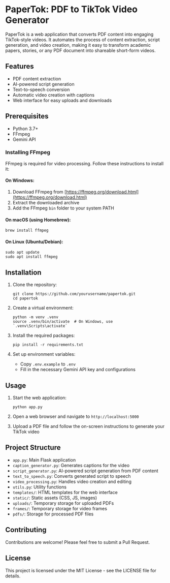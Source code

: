 # PaperTok: PDF to TikTok Video Generator

PaperTok is a web application that converts PDF content into engaging TikTok-style videos. It automates the process of content extraction, script generation, and video creation, making it easy to transform academic papers, stories, or any PDF document into shareable short-form videos.

## Features

- PDF content extraction
- AI-powered script generation
- Text-to-speech conversion
- Automatic video creation with captions
- Web interface for easy uploads and downloads

## Prerequisites

- Python 3.7+
- FFmpeg
- Gemini API

### Installing FFmpeg

FFmpeg is required for video processing. Follow these instructions to install it:

#### On Windows:
1. Download FFmpeg from [https://ffmpeg.org/download.html](https://ffmpeg.org/download.html)
2. Extract the downloaded archive
3. Add the FFmpeg `bin` folder to your system PATH

#### On macOS (using Homebrew):
```
brew install ffmpeg
```

#### On Linux (Ubuntu/Debian):
```
sudo apt update
sudo apt install ffmpeg
```

## Installation

1. Clone the repository:
   ```
   git clone https://github.com/yourusername/papertok.git
   cd papertok
   ```

2. Create a virtual environment:
   ```
   python -m venv .venv
   source .venv/bin/activate  # On Windows, use `.venv\Scripts\activate`
   ```

3. Install the required packages:
   ```
   pip install -r requirements.txt
   ```

4. Set up environment variables:
   - Copy `.env.example` to `.env`
   - Fill in the necessary Gemini API key and configurations

## Usage

1. Start the web application:
   ```
   python app.py
   ```

2. Open a web browser and navigate to `http://localhost:5000`

3. Upload a PDF file and follow the on-screen instructions to generate your TikTok video

## Project Structure

- `app.py`: Main Flask application
- `caption_generator.py`: Generates captions for the video
- `script_generator.py`: AI-powered script generation from PDF content
- `text_to_speech.py`: Converts generated script to speech
- `video_processing.py`: Handles video creation and editing
- `utils.py`: Utility functions
- `templates/`: HTML templates for the web interface
- `static/`: Static assets (CSS, JS, images)
- `uploads/`: Temporary storage for uploaded PDFs
- `frames/`: Temporary storage for video frames
- `pdfs/`: Storage for processed PDF files

## Contributing

Contributions are welcome! Please feel free to submit a Pull Request.

## License

This project is licensed under the MIT License - see the LICENSE file for details.

